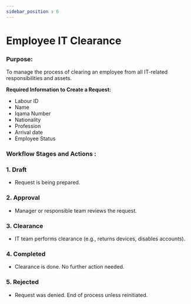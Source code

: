 ```yaml
---
sidebar_position : 6
---
```


# Employee IT Clearance

### Purpose:

To manage the process of clearing an employee from all IT-related responsibilities and assets.

**Required Information to Create a Request:**

  - Labour ID
  - Name
  - Iqama Number
  - Nationality
  - Profession
  - Arrival date
  - Employee Status

### Workflow Stages and Actions :

### 1. Draft

  - Request is being prepared.

### 2. Approval

  - Manager or responsible team reviews the request.

### 3. Clearance

  - IT team performs clearance (e.g., returns devices, disables accounts).

### 4. Completed

  - Clearance is done. No further action needed.

### 5. Rejected

  - Request was denied. End of process unless reinitiated.